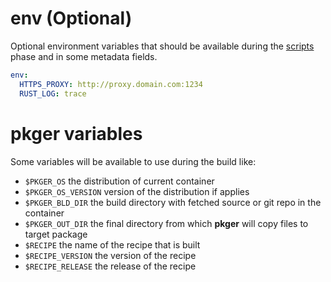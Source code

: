 # env (Optional)

Optional environment variables that should be available during the [scripts](./scripts.md) phase and
in some metadata fields.

```yaml
env:
  HTTPS_PROXY: http://proxy.domain.com:1234
  RUST_LOG: trace
```

# **pkger** variables
Some variables will be available to use during the build like:
 - `$PKGER_OS` the distribution of current container
 - `$PKGER_OS_VERSION` version of the distribution if applies
 - `$PKGER_BLD_DIR` the build directory with fetched source or git repo in the container
 - `$PKGER_OUT_DIR` the final directory from which **pkger** will copy files to target package
 - `$RECIPE` the name of the recipe that is built
 - `$RECIPE_VERSION` the version of the recipe
 - `$RECIPE_RELEASE` the release of the recipe
